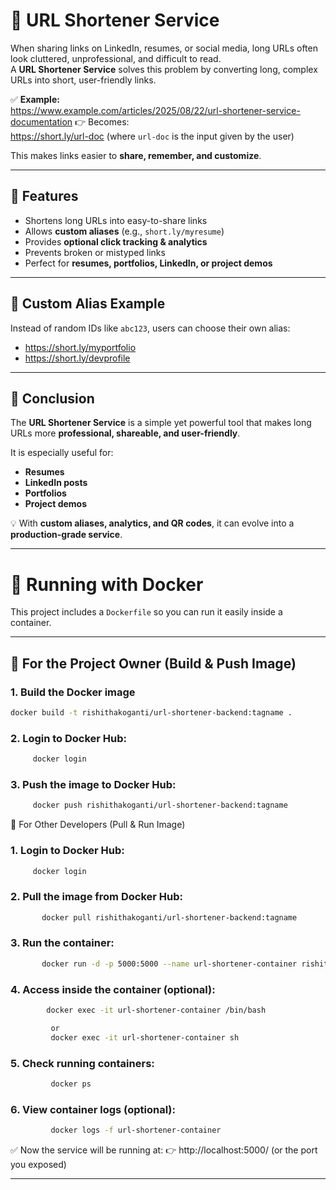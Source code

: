 # 🔗 URL Shortener Service  

When sharing links on LinkedIn, resumes, or social media, long URLs often look cluttered, unprofessional, and difficult to read.  
A **URL Shortener Service** solves this problem by converting long, complex URLs into short, user-friendly links.  

✅ **Example:**  
https://www.example.com/articles/2025/08/22/url-shortener-service-documentation 👉 Becomes:  
https://short.ly/url-doc (where `url-doc` is the input given by the user)  

This makes links easier to **share, remember, and customize**.  

---

## 🚀 Features  
- Shortens long URLs into easy-to-share links  
- Allows **custom aliases** (e.g., `short.ly/myresume`)  
- Provides **optional click tracking & analytics**  
- Prevents broken or mistyped links  
- Perfect for **resumes, portfolios, LinkedIn, or project demos**  

---

## 🔗 Custom Alias Example  
Instead of random IDs like `abc123`, users can choose their own alias:  
- https://short.ly/myportfolio  
- https://short.ly/devprofile  

---

## 📖 Conclusion  
The **URL Shortener Service** is a simple yet powerful tool that makes long URLs more **professional, shareable, and user-friendly**.  

It is especially useful for:  
- **Resumes**  
- **LinkedIn posts**  
- **Portfolios**  
- **Project demos**  

💡 With **custom aliases, analytics, and QR codes**, it can evolve into a **production-grade service**.  

---

# 🐳 Running with Docker  

This project includes a `Dockerfile` so you can run it easily inside a container.  

---

## 🔹 For the Project Owner (Build & Push Image)  

### 1. Build the Docker image  
```bash
docker build -t rishithakoganti/url-shortener-backend:tagname .


```
### 2. Login to Docker Hub:
   ```bash
        docker login
   ```
### 3. Push the image to Docker Hub:
   ```bash
        docker push rishithakoganti/url-shortener-backend:tagname
   ```
🔹 For Other Developers (Pull & Run Image)
### 1. Login to Docker Hub:
   ```bash
        docker login
   ```
### 2. Pull the image from Docker Hub:
 ```bash
        docker pull rishithakoganti/url-shortener-backend:tagname
```
### 3. Run the container:
 ```bash
        docker run -d -p 5000:5000 --name url-shortener-container rishithakoganti/url-shortener-backend:tagname
```
### 4. Access inside the container (optional):
 ```bash
         docker exec -it url-shortener-container /bin/bash
```
```bash
         or
         docker exec -it url-shortener-container sh
   ```
### 5. Check running containers:
```bash
         docker ps
```
### 6. View container logs (optional):
```bash
         docker logs -f url-shortener-container
```
✅ Now the service will be running at:
👉 http://localhost:5000/ (or the port you exposed)

---


